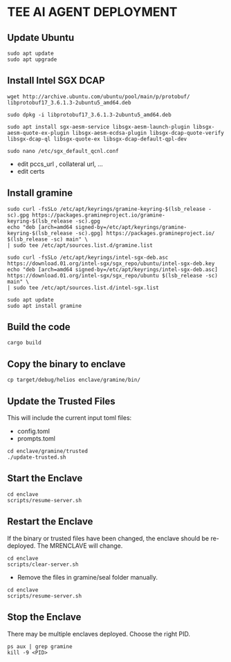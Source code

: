 # TEE AI AGENT DEPLOYMENT

## Update Ubuntu

``` shell
sudo apt update
sudo apt upgrade
```

## Install Intel SGX DCAP

``` shell
wget http://archive.ubuntu.com/ubuntu/pool/main/p/protobuf/
libprotobuf17_3.6.1.3-2ubuntu5_amd64.deb

sudo dpkg -i libprotobuf17_3.6.1.3-2ubuntu5_amd64.deb

sudo apt install sgx-aesm-service libsgx-aesm-launch-plugin libsgx-aesm-quote-ex-plugin libsgx-aesm-ecdsa-plugin libsgx-dcap-quote-verify libsgx-dcap-ql libsgx-quote-ex libsgx-dcap-default-qpl-dev

sudo nano /etc/sgx_default_qcnl.conf
```

- edit pccs_url , collateral url, …
- edit certs

## Install gramine

``` shell
sudo curl -fsSLo /etc/apt/keyrings/gramine-keyring-$(lsb_release -sc).gpg https://packages.gramineproject.io/gramine-keyring-$(lsb_release -sc).gpg
echo "deb [arch=amd64 signed-by=/etc/apt/keyrings/gramine-keyring-$(lsb_release -sc).gpg] https://packages.gramineproject.io/ $(lsb_release -sc) main" \
| sudo tee /etc/apt/sources.list.d/gramine.list

sudo curl -fsSLo /etc/apt/keyrings/intel-sgx-deb.asc https://download.01.org/intel-sgx/sgx_repo/ubuntu/intel-sgx-deb.key
echo "deb [arch=amd64 signed-by=/etc/apt/keyrings/intel-sgx-deb.asc] https://download.01.org/intel-sgx/sgx_repo/ubuntu $(lsb_release -sc) main" \
| sudo tee /etc/apt/sources.list.d/intel-sgx.list

sudo apt update
sudo apt install gramine
```

## Build the code

``` shell
cargo build
```

## Copy the binary to enclave

``` shell
cp target/debug/helios enclave/gramine/bin/
```

## Update the Trusted Files

This will include the current input toml files:

- config.toml
- prompts.toml

``` shell
cd enclave/gramine/trusted
./update-trusted.sh
```

## Start the Enclave

``` shell
cd enclave
scripts/resume-server.sh
```

## Restart the Enclave

If the binary or trusted files have been changed, the enclave should be re-deployed. The MRENCLAVE will change.

``` shell
cd enclave
scripts/clear-server.sh
```

- Remove the files in gramine/seal folder manually.

``` shell
cd enclave
scripts/resume-server.sh
```

## Stop the Enclave

There may be multiple enclaves deployed. Choose the right PID.

``` shell
ps aux | grep gramine
kill -9 <PID>
```
